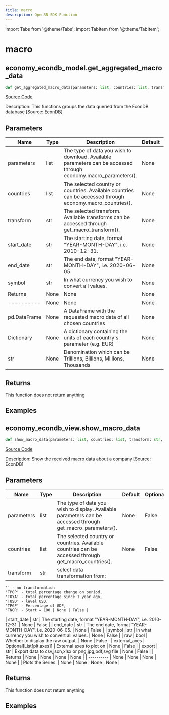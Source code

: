 ```yaml
---
title: macro
description: OpenBB SDK Function
---
```


import Tabs from '@theme/Tabs';
import TabItem from '@theme/TabItem';

# macro

<Tabs>
<TabItem value="model" label="Model" default>

## economy_econdb_model.get_aggregated_macro_data

```python title='openbb_terminal/economy/econdb_model.py'
def get_aggregated_macro_data(parameters: list, countries: list, transform: str, start_date: str, end_date: Any, symbol: str) -> None:
```
[Source Code](https://github.com/OpenBB-finance/OpenBBTerminal/tree/main/openbb_terminal/economy/econdb_model.py#L649)

Description: This functions groups the data queried from the EconDB database [Source: EconDB]

## Parameters

| Name | Type | Description | Default | Optional |
| ---- | ---- | ----------- | ------- | -------- |
| parameters | list | The type of data you wish to download. Available parameters can be accessed through economy.macro_parameters(). | None | False |
| countries | list | The selected country or countries. Available countries can be accessed through economy.macro_countries(). | None | False |
| transform | str | The selected transform. Available transforms can be accessed through get_macro_transform(). | None | False |
| start_date | str | The starting date, format "YEAR-MONTH-DAY", i.e. 2010-12-31. | None | False |
| end_date | str | The end date, format "YEAR-MONTH-DAY", i.e. 2020-06-05. | None | False |
| symbol | str | In what currency you wish to convert all values. | None | False |
| Returns | None | None | None | None |
| ---------- | None | None | None | None |
| pd.DataFrame | None | A DataFrame with the requested macro data of all chosen countries | None | None |
| Dictionary | None | A dictionary containing the units of each country's parameter (e.g. EUR) | None | None |
| str | None | Denomination which can be Trillions, Billions, Millions, Thousands | None | None |

## Returns

This function does not return anything

## Examples



</TabItem>
<TabItem value="view" label="View">

## economy_econdb_view.show_macro_data

```python title='openbb_terminal/economy/econdb_view.py'
def show_macro_data(parameters: list, countries: list, transform: str, start_date: str, end_date: str, symbol: str, raw: bool, external_axes: Optional[List[axes]], export: str) -> None:
```
[Source Code](https://github.com/OpenBB-finance/OpenBBTerminal/tree/main/openbb_terminal/economy/econdb_view.py#L26)

Description: Show the received macro data about a company [Source: EconDB]

## Parameters

| Name | Type | Description | Default | Optional |
| ---- | ---- | ----------- | ------- | -------- |
| parameters | list | The type of data you wish to display. Available parameters can be accessed through get_macro_parameters(). | None | False |
| countries | list | The selected country or countries. Available countries can be accessed through get_macro_countries(). | None | False |
| transform | str | select data transformation from:
    '' - no transformation
    'TPOP' - total percentage change on period,
    'TOYA' - total percentage since 1 year ago,
    'TUSD' - level USD,
    'TPGP' - Percentage of GDP,
    'TNOR' - Start = 100 | None | False |
| start_date | str | The starting date, format "YEAR-MONTH-DAY", i.e. 2010-12-31. | None | False |
| end_date | str | The end date, format "YEAR-MONTH-DAY", i.e. 2020-06-05. | None | False |
| symbol | str | In what currency you wish to convert all values. | None | False |
| raw | bool | Whether to display the raw output. | None | False |
| external_axes | Optional[List[plt.axes]] | External axes to plot on | None | False |
| export | str | Export data to csv,json,xlsx or png,jpg,pdf,svg file | None | False |
| Returns | None | None | None | None |
| ---------- | None | None | None | None |
| Plots the Series. | None | None | None | None |

## Returns

This function does not return anything

## Examples



</TabItem>
</Tabs>